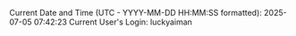 Current Date and Time (UTC - YYYY-MM-DD HH:MM:SS formatted): 2025-07-05 07:42:23
Current User's Login: luckyaiman
